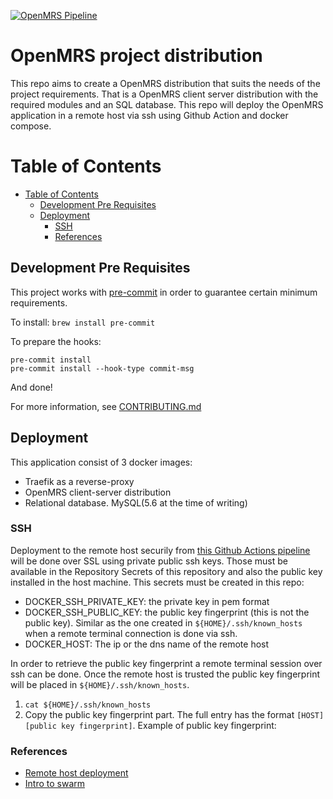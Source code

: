 [![OpenMRS Pipeline](https://github.com/OpenMRSTest/ReferenceApplication/actions/workflows/main.yml/badge.svg)](https://github.com/OpenMRSTest/ReferenceApplication/actions/workflows/main.yml)

# OpenMRS project distribution
This repo aims to create a OpenMRS distribution that suits the needs of the project requirements.
That is a OpenMRS client server distribution with the required modules and an SQL database.
This repo will deploy the OpenMRS application in a remote host via ssh using Github Action and docker compose.

# Table of Contents

* [Table of Contents](#table-of-contents)
  * [Development Pre Requisites](#development-pre-requisites)
  * [Deployment](#deployment)
    * [SSH](#ssh)
    * [References](#references)

## Development Pre Requisites
This project works with [pre-commit](https://pre-commit.com) in order to
guarantee certain minimum requirements.

To install:
`brew install pre-commit`

To prepare the hooks:
```
pre-commit install
pre-commit install --hook-type commit-msg
```

And done!

For more information, see [CONTRIBUTING.md](https://github.com/BLOPUP-UPC/blopup-openmrs-distribution/blob/master/CONTRIBUTING.md)

## Deployment
This application consist of 3 docker images:
* Traefik as a reverse-proxy
* OpenMRS client-server distribution
* Relational database. MySQL(5.6 at the time of writing) 

### SSH

Deployment to the remote host securily from [this Github Actions pipeline](https://github.com/BLOPUP-UPC/blopup-openmrs-distribution/blob/master/.github/workflows/main.yml) will be done over SSL using private public ssh keys. Those must be available in the Repository Secrets of this repository and also the public key installed in the host machine.
This secrets must be created in this repo:
* DOCKER_SSH_PRIVATE_KEY: the private key in pem format
* DOCKER_SSH_PUBLIC_KEY: the public key fingerprint (this is not the public key). Similar as the one created in `${HOME}/.ssh/known_hosts` when a remote terminal connection is done via ssh.
* DOCKER_HOST: The ip or the dns name of the remote host

In order to retrieve the public key fingerprint a remote terminal session over ssh can be done. Once the remote host is trusted the public key fingerprint will be placed in `${HOME}/.ssh/known_hosts`.
1. `cat ${HOME}/.ssh/known_hosts`
2. Copy the public key fingerprint part. The full entry has the format `[HOST] [public key fingerprint]`. Example of public key fingerprint:

### References
* [Remote host deployment](https://www.docker.com/blog/how-to-deploy-on-remote-docker-hosts-with-docker-compose/)
* [Intro to swarm](https://dockerswarm.rocks/)
